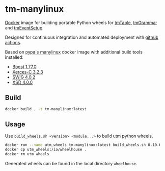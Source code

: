 # tm-manylinux

[Docker](https://www.docker.com/) image for building portable Python wheels for
[tmTable](https://github.com/cms-l1-globaltrigger/tm-table),
[tmGrammar](https://github.com/cms-l1-globaltrigger/tm-grammar) and
[tmEventSetup](https://github.com/cms-l1-globaltrigger/tm-eventsetup).

Designed for continuous integration and automated deployment with
[github actions](https://github.com/features/actions).

Based on [pypa's manylinux](https://github.com/pypa/manylinux) docker Image with
additional build tools installed:
 * [Boost 1.77.0](https://www.boost.org/)
 * [Xerces-C 3.2.3](https://xerces.apache.org/xerces-c/)
 * [SWIG 4.0.2](http://www.swig.org/)
 * [XSD 4.0.0](https://codesynthesis.com/products/xsd/)

## Build

```bash
docker build . -t tm-manylinux:latest
```

## Usage

Use `build_wheels.sh <version> <module...>` to build utm python wheels.

```bash
docker run --name utm_wheels tm-manylinux:latest build_wheels.sh 0.10.0 tm-grammar tm-table tm-eventsetup
docker cp utm_wheels:/io/wheelhouse .
docker rm utm_wheels
```

Generated wheels can be found in the local directory `wheelhouse`.
